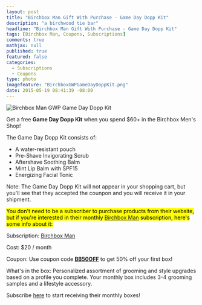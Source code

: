 ```yaml
---
layout: post
title: "Birchbox Man Gift With Purchase - Game Day Dopp Kit"
description: "a birchwood tie bar"
headline: "Birchbox Man Gift With Purchase - Game Day Dopp Kit"
tags: [Birchbox Man, Coupons, Subscriptions]
comments: true
mathjax: null
published: true
featured: false
categories: 
  - Subscriptions
  - Coupons
type: photo
imagefeature: "BirchboxGWPGameDayDoppKit.png"
date: 2015-05-19 08:41:39 -08:00
---
```

![Birchbox Man GWP Game Day Dopp Kit](/images/BirchboxGWPGameDayDoppKit.png)
<p>Get a free <b>Game Day Dopp Kit</b> when you spend $60+ in the Birchbox Men's Shop!

<p>The Game Day Dopp Kit consists of:</p>
<ul>
<li>A water-resistant pouch</li>
<li>Pre-Shave Invigorating Scrub</li>
<li>Aftershave Soothing Balm</li>
<li>Mint Lip Balm with SPF15</li>
<li>Energizing Facial Tonic</li>
</ul>

<p>Note: The Game Day Dopp Kit will not appear in your shopping cart, but you'll see that they accepted the counpon and you will receive it in your shipment.</p>

<mark>You don't need to be a subscriber to purchase products from their website, but if you're interested in their monthly <a href="https://www.birchbox.com/invite/whatsupmailbox">Birchbox Man</a> subscription, here's some info about it:<mark>

<p>Subscription: <a href="https://www.birchbox.com/invite/whatsupmailbox">Birchbox Man</a></p>
<p>Cost: $20 / month</p>
<p>Coupon: Use coupon code <a href="https://www.birchbox.com/invite/whatsupmailbox"><b>BB50OFF</b></a> to get 50% off your first box!</p>
<p>What's in the box: Personalized assortment of grooming and style upgrades based on a profile you complete. Your monthly box includes 3-4 grooming samples and a lifestyle accessory.</p>
<p>Subscribe <a href="https://www.birchbox.com/invite/whatsupmailbox">here</a> to start receiving their monthly boxes!</p>
<br>
